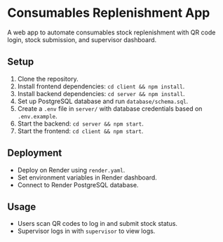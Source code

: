 # Consumables Replenishment App

A web app to automate consumables stock replenishment with QR code login, stock submission, and supervisor dashboard.

## Setup
1. Clone the repository.
2. Install frontend dependencies: `cd client && npm install`.
3. Install backend dependencies: `cd server && npm install`.
4. Set up PostgreSQL database and run `database/schema.sql`.
5. Create a `.env` file in `server/` with database credentials based on `.env.example`.
6. Start the backend: `cd server && npm start`.
7. Start the frontend: `cd client && npm start`.

## Deployment
- Deploy on Render using `render.yaml`.
- Set environment variables in Render dashboard.
- Connect to Render PostgreSQL database.

## Usage
- Users scan QR codes to log in and submit stock status.
- Supervisor logs in with `supervisor` to view logs.
